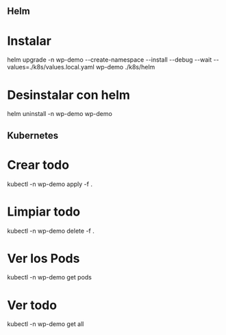 ## Helm

# Instalar

helm upgrade -n wp-demo --create-namespace --install --debug --wait --values=./k8s/values.local.yaml wp-demo ./k8s/helm

# Desinstalar con helm

helm uninstall -n wp-demo wp-demo

## Kubernetes

# Crear todo

kubectl -n wp-demo apply -f .

# Limpiar todo

kubectl -n wp-demo delete -f .

# Ver los Pods

kubectl -n wp-demo get pods

# Ver todo

kubectl -n wp-demo get all
